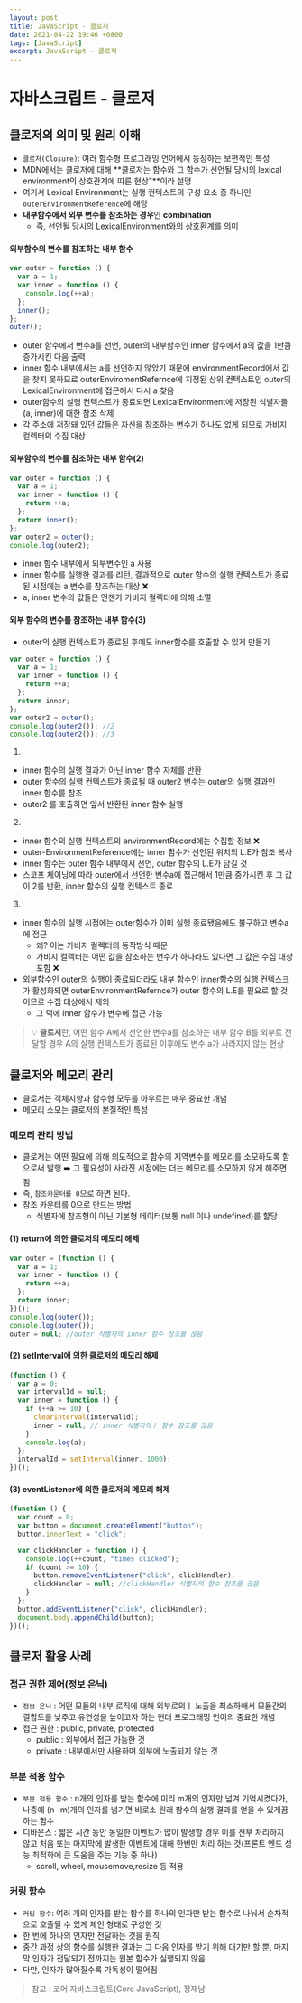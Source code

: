 ```yaml
---
layout: post
title: JavaScript - 클로저
date: 2021-04-22 19:46 +0800
tags: [JavaScript]
excerpt: JavaScript - 클로저
---
```


# 자바스크립트 - 클로저

## 클로저의 의미 및 원리 이해

- `클로저(Closure)`: 여러 함수형 프로그래밍 언어에서 등장하는 보편적인 특성
- MDN에서는 클로저에 대해 **클로저는 함수와 그 함수가 선언될 당시의 lexical environment의 상호관계에 따른 현상"**이라 설명
- 여기서 Lexical Environment는 실행 컨텍스트의 구성 요소 중 하나인 `outerEnvironmentReference`에 해당
- **내부함수에서 외부 변수를 참조하는 경우**인 **combination**
  - 즉, 선언될 당시의 LexicalEnvironment와의 상호환계를 의미

#### 외부함수의 변수를 참조하는 내부 함수

```js
var outer = function () {
  var a = 1;
  var inner = function () {
    console.log(++a);
  };
  inner();
};
outer();
```

- outer 함수에서 변수a를 선언, outer의 내부함수인 inner 함수에서 a의 값을 1만큼 증가시킨 다음 출력
- inner 함수 내부에서는 a를 선언하지 않았기 때문에 environmentRecord에서 값을 찾지 못하므로 outerEnviromentRefernce에 지정된 상위 컨텍스트인 outer의 LexicalEnvironment에 접근해서 다시 a 찾음
- outer함수의 실행 컨텍스트가 종료되면 LexicalEnvironment에 저장된 식별자들(a, inner)에 대한 참조 삭제
- 각 주소에 저장돼 있던 값들은 자신을 참조하는 변수가 하나도 없게 되므로 가비지 컬렉터의 수집 대상

#### 외부함수의 변수를 참조하는 내부 함수(2)

```js
var outer = function () {
  var a = 1;
  var inner = function () {
    return ++a;
  };
  return inner();
};
var outer2 = outer();
console.log(outer2);
```

- inner 함수 내부에서 외부변수인 a 사용
- inner 함수를 실행한 결과를 리턴, 결과적으로 outer 함수의 실행 컨텍스트가 종료된 시점에는 a 변수를 참조하는 대상 ❌
- a, inner 변수의 값들은 언젠가 가비지 컬렉터에 의해 소멸

#### 외부 함수의 변수를 참조하는 내부 함수(3)

- outer의 실행 컨텍스트가 종료된 후에도 inner함수를 호출할 수 있게 만들기

```js
var outer = function () {
  var a = 1;
  var inner = function () {
    return ++a;
  };
  return inner;
};
var outer2 = outer();
console.log(outer2()); //2
console.log(outer2()); //3
```

1.

- inner 함수의 실행 결과가 아닌 inner 함수 자체를 반환
- outer 함수의 실행 컨텍스트가 종료될 때 outer2 변수는 outer의 실행 결과인 inner 함수를 참조
- outer2 를 호출하면 앞서 반환된 inner 함수 실행

2.

- inner 함수의 실행 컨텍스트의 environmentRecord에는 수집할 정보 ❌
- outer-EnvironmentReference에는 inner 함수가 선언된 위치의 L.E가 참조 복사
- inner 함수는 outer 함수 내부에서 선언, outer 함수의 L.E가 담길 것
- 스코프 체이닝에 따라 outer에서 선언한 변수a에 접근해서 1만큼 증가시킨 후 그 값이 2를 반환, inner 함수의 실행 컨텍스트 종료

3.

- inner 함수의 실행 시점에는 outer함수가 이미 실행 종료됐음에도 불구하고 변수a에 접근
  - 왜? 이는 가비지 컬렉터의 동작방식 때문
  - 가비지 컬렉터는 어떤 값을 참조하는 변수가 하나라도 있다면 그 값은 수집 대상 포함 ❌
- 외부함수인 outer의 실행이 종료되더라도 내부 함수인 inner함수의 실행 컨텍스크가 활성화되면 outerEnvironmentRefernce가 outer 함수의 L.E를 필요로 할 것이므로 수집 대상에서 제외
  - 그 덕에 inner 함수가 변수에 접근 가능

> 💡 **클로저**란, 어떤 함수 A에서 선언한 변수a를 참조하는 내부 함수 B를 외부로 전달할 경우 A의 실행 컨텍스트가 종료된 이후에도 변수 a가 사라지지 않는 현상

## 클로저와 메모리 관리

- 클로저는 객체지향과 함수형 모두를 아우르는 매우 중요한 개념
- 메모리 소모는 클로저의 본질적인 특성

### 메모리 관리 방법

- 클로저는 어떤 필요에 의해 의도적으로 함수의 지역변수를 메모리를 소모하도록 함으로써 발행 ➡️ 그 필요성이 사라진 시점에는 더는 메모리를 소모하지 않게 해주면 됨
- 즉, `참조카운터를 0`으로 하면 된다.
- 참조 카운터를 0으로 만드는 방법
  - 식별자에 참조형이 아닌 기본형 데이터(보통 null 이나 undefined)를 할당

#### (1) return에 의한 클로저의 메모리 해제

```js
var outer = (function () {
  var a = 1;
  var inner = function () {
    return ++a;
  };
  return inner;
})();
console.log(outer());
console.log(outer());
outer = null; //outer 식별자의 inner 함수 참조를 끊음
```

#### (2) setInterval에 의한 클로저의 메모리 해제

```js
(function () {
  var a = 0;
  var intervalId = null;
  var inner = function () {
    if (++a >= 10) {
      clearInterval(intervalId);
      inner = null; // inner 식별자의ㅣ 함수 참조를 끊음
    }
    console.log(a);
  };
  intervalId = setInterval(inner, 1000);
})();
```

#### (3) eventListener에 의한 클로저의 메모리 해제

```js
(function () {
  var count = 0;
  var button = document.createElement("button");
  button.innerText = "click";

  var clickHandler = function () {
    console.log(++count, "times clicked");
    if (count >= 10) {
      button.removeEventListener("click", clickHandler);
      clickHandler = null; //clickHandler 식별자의 함수 참조를 끊음
    }
  };
  button.addEventListener("click", clickHandler);
  document.body.appendChild(button);
})();
```

## 클로저 활용 사례

### 접근 권한 제어(정보 은닉)

- `정보 은닉` : 어떤 모듈의 내부 로직에 대해 외부로의ㅣ 노출을 최소하해서 모듈간의 결합도를 낮추고 유연성을 높이고자 하는 현대 프로그래밍 언어의 중요한 개념
- 접근 권한 : public, private, protected
  - public : 외부에서 접근 가능한 것
  - private : 내부에서만 사용하며 외부에 노출되지 않는 것

### 부분 적용 함수

- `부분 적용 함수` : n개의 인자를 받는 함수에 미리 m개의 인자만 넘겨 기억시켰다가, 나중에 (n -m)개의 인자를 넘기면 비로소 원래 함수의 실행 결과를 얻을 수 있게끔 하는 함수
- 디바운스 : 짧은 시간 동안 동일한 이벤트가 많이 발생할 경우 이를 전부 처리하지 않고 처음 또는 마지막에 발생한 이벤트에 대해 한번만 처리 하는 것(프론트 엔드 성능 최적화에 큰 도움을 주는 기능 중 하나)
  - scroll, wheel, mousemove,resize 등 적용

### 커링 함수

- `커링 함수`: 여러 개의 인자를 받는 함수를 하나의 인자만 받는 함수로 나눠서 순차적으로 호출될 수 있게 체인 형태로 구성한 것
- 한 번에 하나의 인자만 전달하는 것을 원칙
- 중간 과정 상의 함수를 실행한 결과는 그 다음 인자를 받기 위해 대기만 할 뿐, 마지막 인자가 전달되기 전까지는 원본 함수가 실행되지 않음
- 다만, 인자가 많아질수록 가독성이 떨어짐

> 참고 : 코어 자바스크립트(Core JavaScript), 정재남
